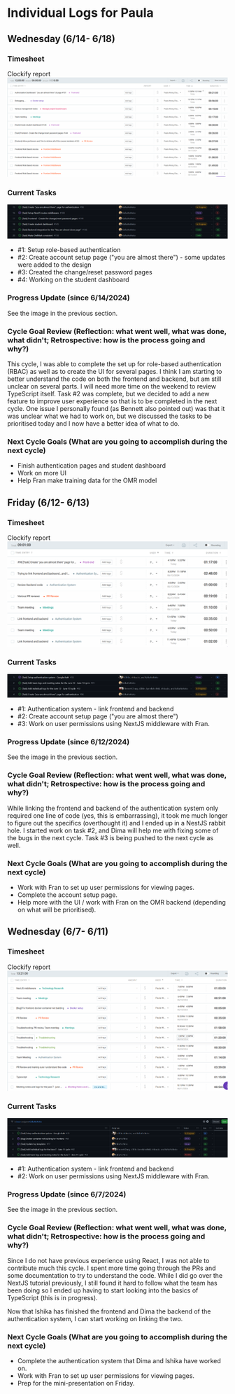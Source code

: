 # Individual Logs for Paula

## Wednesday (6/14- 6/18)

### Timesheet

Clockify report
!["timesheet_06.14_06.18"](images/clockify_06.14_06.18.png)

### Current Tasks

!["current_tasks_06.14_06.18"](images/current_tasks_06.14_06.18.png)

  * #1: Setup role-based authentication
  * #2: Create account setup page ("you are almost there") - some updates were added to the design
  * #3: Created the change/reset password pages
  * #4: Working on the student dashboard

### Progress Update (since 6/14/2024)

See the image in the previous section.

### Cycle Goal Review (Reflection: what went well, what was done, what didn't; Retrospective: how is the process going and why?)

This cycle, I was able to complete the set up for role-based authentication (RBAC) as well as to create the UI for several pages. I think I am starting to better understand the code on both the frontend and backend, but am still unclear on several parts. I will need more time on the weekend to review TypeScript itself. Task #2 was complete, but we decided to add a new feature to improve user experience so that is to be completed in the next cycle. One issue I personally found (as Bennett also pointed out) was that it was unclear what we had to work on, but we discussed the tasks to be prioritised today and I now have a better idea of what to do.

### Next Cycle Goals (What are you going to accomplish during the next cycle)

  * Finish authentication pages and student dashboard
  * Work on more UI
  * Help Fran make training data for the OMR model

## Friday (6/12- 6/13)

### Timesheet

Clockify report
!["timesheet_06.12_06.13"](images/clockify_06.12_06.13.png)

### Current Tasks

!["current_tasks_06.12_06.13"](images/current_tasks_06.12_06.13.png)

  * #1: Authentication system - link frontend and backend
  * #2: Create account setup page ("you are almost there")
  * #3: Work on user permissions using NextJS middleware with Fran.

### Progress Update (since 6/12/2024)

See the image in the previous section.

### Cycle Goal Review (Reflection: what went well, what was done, what didn't; Retrospective: how is the process going and why?)

While linking the frontend and backend of the authentication system only required one line of code (yes, this is embarrassing), it took me much longer to figure out the specifics (overthought it) and I ended up in a NestJS rabbit hole. I started work on task #2, and Dima will help me with fixing some of the bugs in the next cycle. Task #3 is being pushed to the next cycle as well.

### Next Cycle Goals (What are you going to accomplish during the next cycle)

  * Work with Fran to set up user permissions for viewing pages.
  * Complete the account setup page.
  * Help more with the UI / work with Fran on the OMR backend (depending on what will be prioritised).

## Wednesday (6/7- 6/11)

### Timesheet

Clockify report
!["timesheet_06.07_06.11"](images/clockify_06.07_06.11.png)

### Current Tasks

!["current_tasks_06.07_06.11"](images/current_tasks_06.07_06.11.png)

  * #1: Authentication system - link frontend and backend
  * #2: Work on user permissions using NextJS middleware with Fran.

### Progress Update (since 6/7/2024)

See the image in the previous section.

### Cycle Goal Review (Reflection: what went well, what was done, what didn't; Retrospective: how is the process going and why?)

Since I do not have previous experience using React, I was not able to contribute much this cycle. I spent more time going through the PRs and some documentation to try to understand the code. While I did go over the NextJS tutorial previously, I still found it hard to follow what the team has been doing so I ended up having to start looking into the basics of TypeScript (this is in progress).

Now that Ishika has finished the frontend and Dima the backend of the authentication system, I can start working on linking the two.

### Next Cycle Goals (What are you going to accomplish during the next cycle)

  * Complete the authentication system that Dima and Ishika have worked on.
  * Work with Fran to set up user permissions for viewing pages.
  * Prep for the mini-presentation on Friday.

